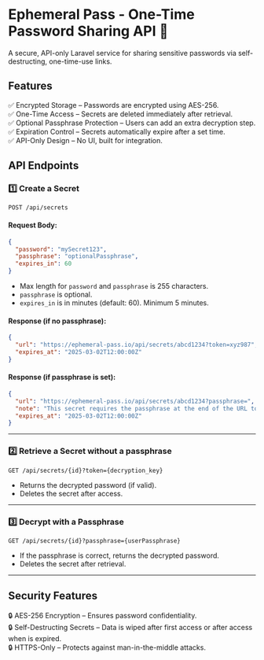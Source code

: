 # Ephemeral Pass - One-Time Password Sharing API 🔐

A secure, API-only Laravel service for sharing sensitive passwords via self-destructing, one-time-use links.

## Features

✅ Encrypted Storage – Passwords are encrypted using AES-256.  
✅ One-Time Access – Secrets are deleted immediately after retrieval.  
✅ Optional Passphrase Protection – Users can add an extra decryption step.  
✅ Expiration Control – Secrets automatically expire after a set time.  
✅ API-Only Design – No UI, built for integration.

## API Endpoints

### 1️⃣ Create a Secret

```http
POST /api/secrets
```
#### Request Body:
```json
{
  "password": "mySecret123",
  "passphrase": "optionalPassphrase",
  "expires_in": 60
}
```
- Max length for `password` and `passphrase` is 255 characters.
- `passphrase` is optional.
- `expires_in` is in minutes (default: 60). Minimum 5 minutes.

#### Response (if no passphrase):
```json
{
  "url": "https://ephemeral-pass.io/api/secrets/abcd1234?token=xyz987",
  "expires_at": "2025-03-02T12:00:00Z"
}
```

#### Response (if passphrase is set):
```json
{
  "url": "https://ephemeral-pass.io/api/secrets/abcd1234?passphrase=",
  "note": "This secret requires the passphrase at the end of the URL to decrypt.",
  "expires_at": "2025-03-02T12:00:00Z"
}
```

---

### 2️⃣ Retrieve a Secret without a passphrase

```http
GET /api/secrets/{id}?token={decryption_key}
```

- Returns the decrypted password (if valid).
- Deletes the secret after access.

---

### 3️⃣ Decrypt with a Passphrase

```http
GET /api/secrets/{id}?passphrase={userPassphrase}
```

- If the passphrase is correct, returns the decrypted password.
- Deletes the secret after retrieval.

---

## Security Features
🔒 AES-256 Encryption – Ensures password confidentiality.  
🔒 Self-Destructing Secrets – Data is wiped after first access or after access when is expired.  
🔒 HTTPS-Only – Protects against man-in-the-middle attacks.

